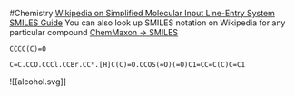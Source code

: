 #Chemistry 
[Wikipedia on Simplified Molecular Input Line-Entry System](https://en.wikipedia.org/wiki/Simplified_molecular-input_line-entry_system)
[SMILES Guide](https://archive.epa.gov/med/med_archive_03/web/html/smiles.html)
You can also look up SMILES notation on Wikipedia for any particular compound
[ChemMaxon -> SMILES](https://www.rcsb.org/chemical-sketch)
```smiles
CCCC(C)=O
```
```smiles
C=C.CCO.CCCl.CCBr.CC*.[H]C(C)=O.CCOS(=O)(=O)C1=CC=C(C)C=C1
```
![[alcohol.svg]]